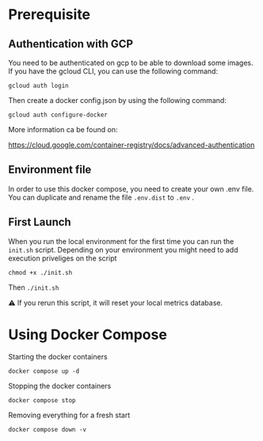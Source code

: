 # Prerequisite

## Authentication with GCP

You need to be authenticated on gcp to be able to download some images.
If you have the gcloud CLI, you can use the following command:

`gcloud auth login`

Then create a docker config.json by using the following command:

`gcloud auth configure-docker`

More information ca be found on: 

https://cloud.google.com/container-registry/docs/advanced-authentication

## Environment file

In order to use this docker compose, you need to create your own .env file.
You can duplicate and rename the file `.env.dist` to `.env` .

## First Launch

When you run the local environment for the first time you can run the `init.sh` script. Depending on your environment you might need to add execution priveliges on the script

`chmod +x ./init.sh`

Then 
`./init.sh`

⚠️ If you rerun this script, it will reset your local metrics database.


# Using Docker Compose

Starting the docker containers

`docker compose up -d`

Stopping the docker containers

`docker compose stop`

Removing everything for a fresh start

`docker compose down -v`
